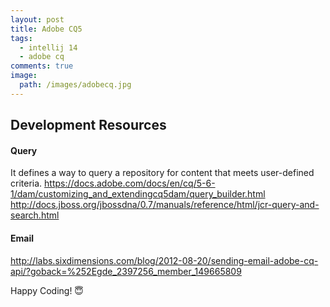 ```yaml
---
layout: post
title: Adobe CQ5
tags:
  - intellij 14
  - adobe cq
comments: true
image:
  path: /images/adobecq.jpg
---
```


<!-- ![_config.yml]({{ site.baseurl }}/images/adobecq.jpg) -->
<!--more-->

## Development Resources

#### Query

It defines a way to query a repository for content that meets user-defined criteria. https://docs.adobe.com/docs/en/cq/5-6-1/dam/customizing_and_extendingcq5dam/query_builder.html http://docs.jboss.org/jbossdna/0.7/manuals/reference/html/jcr-query-and-search.html

#### Email

http://labs.sixdimensions.com/blog/2012-08-20/sending-email-adobe-cq-api/?goback=%252Egde_2397256_member_149665809

Happy Coding! 😇
